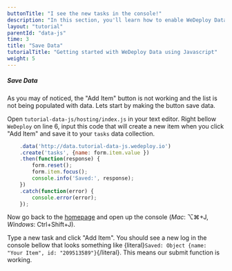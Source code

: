 ```yaml
---
buttonTitle: "I see the new tasks in the console!"
description: "In this section, you'll learn how to enable WeDeploy Data on your application."
layout: "tutorial"
parentId: "data-js"
time: 3
title: "Save Data"
tutorialTitle: "Getting started with WeDeploy Data using Javascript"
weight: 5
---
```


##### Save Data

As you may of noticed, the "Add Item" button is not working and the list is not being populated with data. Lets start by making the button save data.

Open `tutorial-data-js/hosting/index.js` in your text editor. Right bellow `WeDeploy` on line 6, input this code that will create a new item when you click "Add Item" and save it to your `tasks` data collection. 

```javascript
	.data('http://data.tutorial-data-js.wedeploy.io')
    .create('tasks', {name: form.item.value })
	.then(function(response) {
		form.reset();
		form.item.focus();
		console.info('Saved:', response);
	})
	.catch(function(error) {
		console.error(error);
	});
```

Now go back to the [homepage](http://tutorial-data-js.wedeploy.me) and open up the console (*Mac*: ⌥⌘+J, *Windows*: Ctrl+Shift+J). 

Type a new task and click "Add Item". You should see a new log in the console bellow that looks something like {literal}`Saved: Object {name: "Your Item", id: "209513589"}`{/literal}. This means our submit function is working.


      
